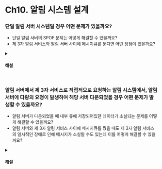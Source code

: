 # Ch10. 알림 시스템 설계

### 단일 알림 서버 시스템일 경우 어떤 문제가 있을까요?

* 단일 알림 서버의 SPOF 문제는 어떻게 해결할 수 있을까요?
* 제 3자 알림 서비스와 알림 서버 사이에 메시지큐를 둔다면 어떤 장점이 있을까요?

<details>
<summary><h4>해설</h4></summary>

> 단일 서버 알림 시스템일 경우 어떤 문제가 있을까요?
* 알림 서버에 장애가 발생하면 전체 서비스 장애로 이어질 수 있으며, 서버에 과부하가 걸릴 수 있다는 문제가 있습니다.

> 단일 알림 서버의 SPOF 문제는 어떻게 해결할 수 있을까요?
* 알림 서버를 증설해서 자동적으로 수평적 규모 확장이 이루어 지도록 하는 방법이 있습니다. 또한, 데이터 베이스와 캐시 서버를 주 서버에서 분리할 수 있습니다.

> 알림 서버에서 발생된 요청 수가 제 3자 서비스에서 처리할 수 있는 수준을 넘어설 때, 어떻게 대응할 수 있을까요?
* 알림 서버와 제 3자 서비스 사이에 메시지큐를 두어 버퍼 역할을 하도록 하여, 제 3자 서비스의 처리 속도에 따라 알림 서버의 처리 속도를 조절할 수 있습니다.
</details>


<br>

### 알림 서버에서 제 3자 서비스로 직접적으로 요청하는 알림 시스템에서, 알림 서버에 다량의 요청이 발생하여 해당 서버 다운되었을 경우 어떤 문제가 발생할 수 있을까요?

* 알림 서버가 다운되었을 때 내부 큐에 저장되어있던 데이터가 소실되는 문제를 어떻게 해결할 수 있을까요?
* 알림 서버와 제 3자 알림 서비스 사이에 메시지큐를 뒀을 때도 제 3자 알림 서비스의 일시적인 장애로 인해 메시지가 소실될 수도 있는데 이를 어떻게 해결할 수 있을까요?

<details>
<summary><h4>해설</h4></summary>

> 알림 서버에서 제 3자 서비스로 직접적으로 요청하는 알림 시스템에서, 알림 서버에 다량의 요청이 발생하여 해당 서버 다운되었을 경우 어떤 문제가 발생할 수 있을까요?
* 알림 서버의 내부 큐에 저장되어있던 데이터가 소실될 수 있습니다.

> 알림 서버가 다운되었을 때 내부 큐에 저장되어있던 데이터가 소실되는 문제를 어떻게 해결할 수 있을까요?
* 알림 서버와 제 3자 서비스 사이에 메시지큐를 두어 알림 서버가 다운이 되어도 이에 관련 없이 메시지큐에 저장된 데이터를 제 3자 서비스로 전달할 수 있도록 할 수 있습니다.

> 알림 서버와 제 3자 알림 서비스 사이에 메시지큐를 뒀을 때도 제 3자 알림 서비스의 일시적인 장애로 인해 메시지가 소실될 수도 있는데 이를 어떻게 해결할 수 있을까요?
* 메시지큐에서 가져온 메시지를 저장소에 보관하고 알림 전송에 실패했을 경우의 재시도 메카니즘을 구현하여 해결할 수 있습니다.

</details>


<br>